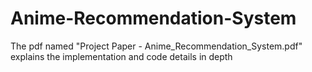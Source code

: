 # Anime-Recommendation-System
The pdf named "Project Paper - Anime_Recommendation_System.pdf" explains the implementation and code details in depth
